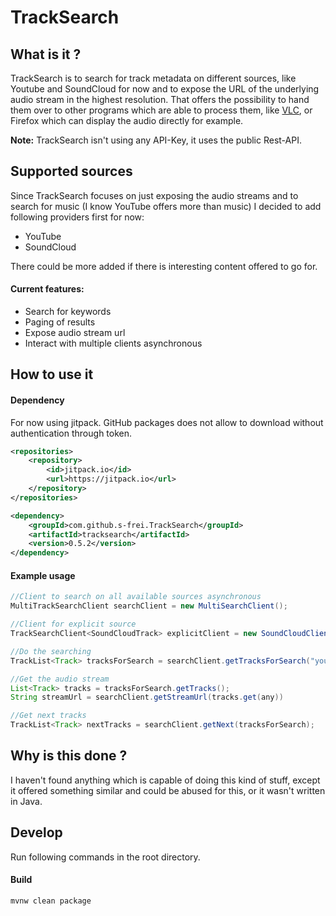 # TrackSearch

## What is it ?

TrackSearch is to search for track metadata on different sources, like Youtube and SoundCloud for now and to expose the
URL of the underlying audio stream in the highest resolution. That offers the possibility to hand them over to other
programs which are able to process them, like [VLC](https://www.videolan.org/vlc/), or Firefox which can display the 
audio directly for example.

**Note:** TrackSearch isn't using any API-Key, it uses the public Rest-API.

## Supported sources

Since TrackSearch focuses on just exposing the audio streams and to search for music (I know YouTube offers more than 
music) I decided to add following providers first for now:

- YouTube
- SoundCloud

There could be more added if there is interesting content offered to go for.

#### Current features:

- Search for keywords
- Paging of results
- Expose audio stream url
- Interact with multiple clients asynchronous

## How to use it

#### Dependency

For now using jitpack. GitHub packages does not allow to download without authentication through token.
```xml
<repositories>
    <repository>
        <id>jitpack.io</id>
        <url>https://jitpack.io</url>
    </repository>
</repositories>

<dependency>
    <groupId>com.github.s-frei.TrackSearch</groupId>
    <artifactId>tracksearch</artifactId>
    <version>0.5.2</version>
</dependency>
```

#### Example usage

```java
//Client to search on all available sources asynchronous
MultiTrackSearchClient searchClient = new MultiSearchClient();

//Client for explicit source
TrackSearchClient<SoundCloudTrack> explicitClient = new SoundCloudClient();

//Do the searching
TrackList<Track> tracksForSearch = searchClient.getTracksForSearch("your keywords")

//Get the audio stream
List<Track> tracks = tracksForSearch.getTracks();
String streamUrl = searchClient.getStreamUrl(tracks.get(any))

//Get next tracks
TrackList<Track> nextTracks = searchClient.getNext(tracksForSearch);
```

## Why is this done ?

I haven't found anything which is capable of doing this kind of stuff, except it offered something similar and could
be abused for this, or it wasn't written in Java.


## Develop

Run following commands in the root directory.

#### Build

```shell script
mvnw clean package
```
